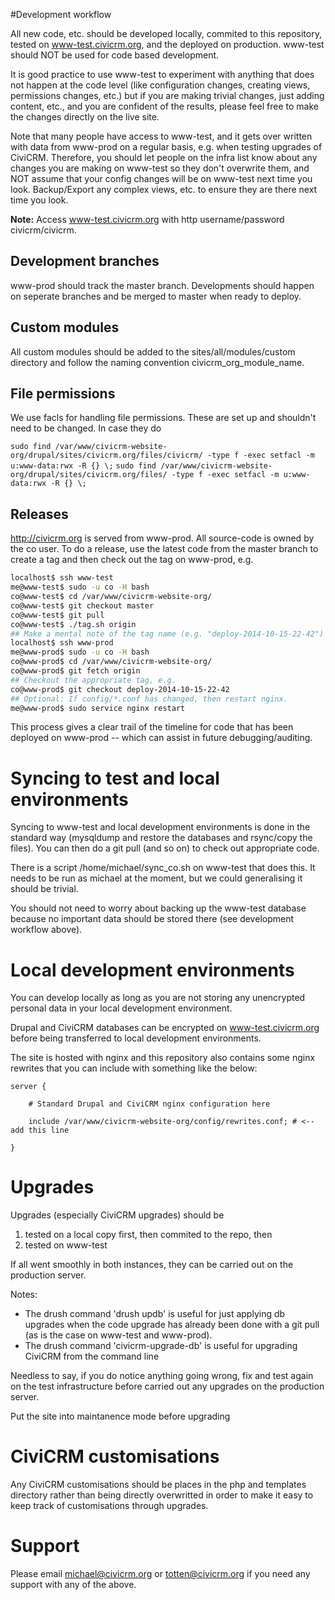 #Development workflow

All new code, etc. should be developed locally, commited to this repository, tested on www-test.civicrm.org, and the deployed on production. www-test should NOT be used for code based development.

It is good practice to use www-test to experiment with anything that does not happen at the code level (like configuration changes, creating views, permissions changes, etc.) but if you are making trivial changes, just adding content, etc., and you are confident of the results, please feel free to make the changes directly on the live site.

Note that many people have access to www-test, and it gets over written with data from www-prod on a regular basis, e.g. when testing upgrades of CiviCRM.  Therefore, you should let people on the infra list know about any changes you are making on www-test so they don't overwrite them, and NOT assume that your config changes will be on www-test next time you look.  Backup/Export any complex views, etc. to ensure they are there next time you look.

**Note:** Access www-test.civicrm.org with http username/password civicrm/civicrm.

## Development branches

www-prod should track the master branch.  Developments should happen on seperate branches and be merged to master when ready to deploy.

## Custom modules

All custom modules should be added to the sites/all/modules/custom directory and follow the naming convention civicrm_org_module_name.

## File permissions

We use facls for handling file permissions. These are set up and shouldn't need to be changed.  In case they do

`sudo find /var/www/civicrm-website-org/drupal/sites/civicrm.org/files/civicrm/ -type f -exec setfacl -m u:www-data:rwx -R {} \;`
`sudo find /var/www/civicrm-website-org/drupal/sites/civicrm.org/files/ -type f -exec setfacl -m u:www-data:rwx -R {} \;`

## Releases

http://civicrm.org is served from www-prod.  All source-code is owned by the co user.  To do a release, use the latest code from the master branch to create a tag and then check out the tag on www-prod, e.g.

```bash
localhost$ ssh www-test
me@www-test$ sudo -u co -H bash
co@www-test$ cd /var/www/civicrm-website-org/
co@www-test$ git checkout master
co@www-test$ git pull
co@www-test$ ./tag.sh origin
## Make a mental note of the tag name (e.g. "deploy-2014-10-15-22-42")
localhost$ ssh www-prod
me@www-prod$ sudo -u co -H bash
co@www-prod$ cd /var/www/civicrm-website-org/
co@www-prod$ git fetch origin
## Checkout the appropriate tag, e.g.
co@www-prod$ git checkout deploy-2014-10-15-22-42
## Optional: If config/*.conf has changed, then restart nginx.
me@www-prod$ sudo service nginx restart
```

This process gives a clear trail of the timeline for code that has been deployed on www-prod -- which can assist in future debugging/auditing.

# Syncing to test and local environments

Syncing to www-test and local development environments is done in the standard way (mysqldump and restore the databases and rsync/copy the files).  You can then do a git pull (and so on) to check out appropriate code.

There is a script /home/michael/sync_co.sh on www-test that does this.  It needs to be run as michael at the moment, but we could generalising it should be trivial.

You should not need to worry about backing up the www-test database because no important data should be stored there (see development workflow above).

# Local development environments

You can develop locally as long as you are not storing any unencrypted personal data in your local development environment.

Drupal and CiviCRM databases can be encrypted on www-test.civicrm.org before being transferred to local development environments.

The site is hosted with nginx and this repository also contains some nginx rewrites that you can include with something like the below:


```
server {

    # Standard Drupal and CiviCRM nginx configuration here

    include /var/www/civicrm-website-org/config/rewrites.conf; # <-- add this line

}
```

# Upgrades

Upgrades (especially CiviCRM upgrades) should be

1) tested on a local copy first, then commited to the repo, then
2) tested on www-test

If all went smoothly in both instances, they can be carried out on the production server.

Notes:
* The drush command 'drush updb' is useful for just applying db upgrades when the code upgrade has already been done with a git pull (as is the case on www-test and www-prod).
* The drush command 'civicrm-upgrade-db' is useful for upgrading CiviCRM from the command line

Needless to say, if you do notice anything going wrong, fix and test again on the test infrastructure before carried out any upgrades on the production server.

Put the site into maintanence mode before upgrading

# CiviCRM customisations

Any CiviCRM customisations should be places in the php and templates directory rather than being directly overwritted in order to make it easy to keep track of customisations through upgrades.

# Support

Please email michael@civicrm.org or totten@civicrm.org if you need any support with any of the above.
